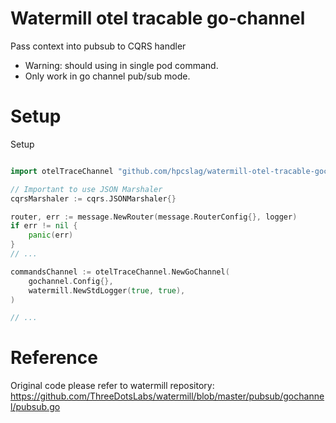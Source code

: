 # Watermill otel tracable go-channel
Pass context into pubsub to CQRS handler

 - Warning: should using in single pod command.
 - Only work in go channel pub/sub mode.

# Setup

Setup 

``` go

import otelTraceChannel "github.com/hpcslag/watermill-otel-tracable-gochannel/gochannel"

// Important to use JSON Marshaler
cqrsMarshaler := cqrs.JSONMarshaler{}

router, err := message.NewRouter(message.RouterConfig{}, logger)
if err != nil {
    panic(err)
}
// ...

commandsChannel := otelTraceChannel.NewGoChannel(
    gochannel.Config{},
    watermill.NewStdLogger(true, true),
)

// ... 

```

# Reference

Original code please refer to watermill repository: https://github.com/ThreeDotsLabs/watermill/blob/master/pubsub/gochannel/pubsub.go